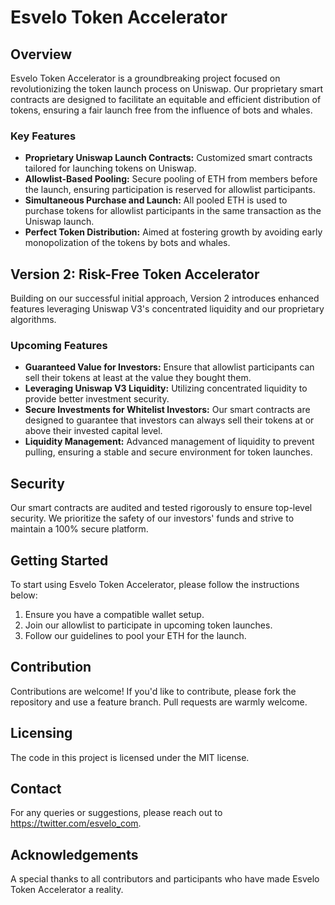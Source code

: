 # Esvelo Token Accelerator

## Overview
Esvelo Token Accelerator is a groundbreaking project focused on revolutionizing the token launch process on Uniswap. Our proprietary smart contracts are designed to facilitate an equitable and efficient distribution of tokens, ensuring a fair launch free from the influence of bots and whales.

### Key Features
- **Proprietary Uniswap Launch Contracts:** Customized smart contracts tailored for launching tokens on Uniswap.
- **Allowlist-Based Pooling:** Secure pooling of ETH from members before the launch, ensuring participation is reserved for allowlist participants.
- **Simultaneous Purchase and Launch:** All pooled ETH is used to purchase tokens for allowlist participants in the same transaction as the Uniswap launch.
- **Perfect Token Distribution:** Aimed at fostering growth by avoiding early monopolization of the tokens by bots and whales.

## Version 2: Risk-Free Token Accelerator
Building on our successful initial approach, Version 2 introduces enhanced features leveraging Uniswap V3's concentrated liquidity and our proprietary algorithms.

### Upcoming Features
- **Guaranteed Value for Investors:** Ensure that allowlist participants can sell their tokens at least at the value they bought them.
- **Leveraging Uniswap V3 Liquidity:** Utilizing concentrated liquidity to provide better investment security.
- **Secure Investments for Whitelist Investors:** Our smart contracts are designed to guarantee that investors can always sell their tokens at or above their invested capital level.
- **Liquidity Management:** Advanced management of liquidity to prevent pulling, ensuring a stable and secure environment for token launches.

## Security
Our smart contracts are audited and tested rigorously to ensure top-level security. We prioritize the safety of our investors' funds and strive to maintain a 100% secure platform.

## Getting Started
To start using Esvelo Token Accelerator, please follow the instructions below:
1. Ensure you have a compatible wallet setup.
2. Join our allowlist to participate in upcoming token launches.
3. Follow our guidelines to pool your ETH for the launch.

## Contribution
Contributions are welcome! If you'd like to contribute, please fork the repository and use a feature branch. Pull requests are warmly welcome.

## Licensing
The code in this project is licensed under the MIT license.

## Contact
For any queries or suggestions, please reach out to https://twitter.com/esvelo_com.

## Acknowledgements
A special thanks to all contributors and participants who have made Esvelo Token Accelerator a reality.
